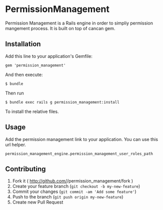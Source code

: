 # PermissionManagement

Permission Management is a Rails engine in order to simpliy permission mangement process. It is built on top of cancan gem.

## Installation

Add this line to your application's Gemfile:

    gem 'permission_management'

And then execute:

    $ bundle

Then run

    $ bundle exec rails g permission_management:install

To install the relative files.

## Usage

Add the permission management link to your application. You can use this url helper.

    permission_management_engine.permission_management_user_roles_path


## Contributing

1. Fork it ( http://github.com/<my-github-username>/permission_management/fork )
2. Create your feature branch (`git checkout -b my-new-feature`)
3. Commit your changes (`git commit -am 'Add some feature'`)
4. Push to the branch (`git push origin my-new-feature`)
5. Create new Pull Request
